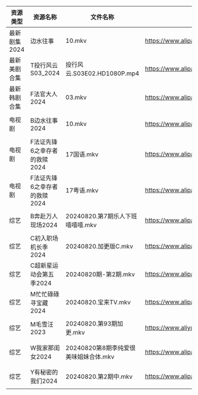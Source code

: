 | 资源类型     | 资源名称              | 文件名称                      | 分享链接                                      | 更新时间                |
| -------- | ----------------- | ------------------------- | ----------------------------------------- | ------------------- |
| 最新剧集2024 | 边水往事              | 10.mkv                    | https://www.alipan.com/s/vnpRghxMzuW      | 2024-08-20 14:09:26 |
| 最新美剧合集   | T投行风云S03_2024     | 投行风云.S03E02.HD1080P.mp4   | https://www.alipan.com/s/r4CJznux8Zc      | 2024-08-20 00:06:34 |
| 最新韩剧合集   | F法官大人2024         | 03.mkv                    | https://www.alipan.com/s/vmXEwsv83mq      | 2024-08-20 00:05:29 |
| 电视剧      | B边水往事2024         | 10.mkv                    | https://www.alipan.com/s/HUiLVBf4ff5      | 2024-08-20 14:05:27 |
| 电视剧      | F法证先锋6之幸存者的救赎2024 | 17国语.mkv                  | https://www.alipan.com/s/vh3hrfiNLUZ      | 2024-08-20 14:05:39 |
| 电视剧      | F法证先锋6之幸存者的救赎2024 | 17粤语.mkv                  | https://www.alipan.com/s/vh3hrfiNLUZ      | 2024-08-20 14:05:39 |
| 综艺       | B奔赴万人现场2024       | 20240820.第7期乐人下班嘻嘻嘻.mkv   | https://www.alipan.com/s/4u7m3VMcqux      | 2024-08-20 14:07:03 |
| 综艺       | C初入职场机长季2024      | 20240820.加更版C.mkv         | https://www.alipan.com/s/a9hmC3o2B18      | 2024-08-20 14:07:06 |
| 综艺       | C超新星运动会第五季2024    | 20240820期-第2期.mkv         | https://www.alipan.com/s/jRZmBqCoSKT      | 2024-08-20 14:07:11 |
| 综艺       | M忙忙碌碌寻宝藏2024      | 20240820.宝来TV.mkv         | https://www.alipan.com/s/TtfyudAgS8v      | 2024-08-20 14:07:36 |
| 综艺       | M毛雪汪2023          | 20240820.第93期加更.mkv       | https://www.aliyundrive.com/s/asPqfgPRqAg | 2024-08-20 14:07:39 |
| 综艺       | W我家那闺女2024        | 20240820第8期李纯爱很美味姐妹合体.mkv | https://www.alipan.com/s/6Zh3yAep1kC      | 2024-08-20 14:08:19 |
| 综艺       | Y有秘密的我们2024       | 20240820.第2期中.mkv         | https://www.alipan.com/s/knSE43DBBa6      | 2024-08-20 14:08:29 |
